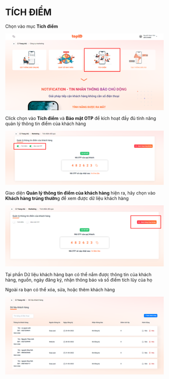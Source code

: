 # TÍCH ĐIỂM

Chọn vào mục **Tích điểm**

![](<../../.gitbook/assets/image (23).png>)

Click chọn vào **Tích điểm** và **Bảo mật OTP** để kích hoạt đầy đủ tính năng quản lý thông tin điểm của khách hàng

![](<../../.gitbook/assets/image (29).png>)





Giao diện **Quản lý thông tin điểm của khách hàng** hiện ra, hãy chọn vào **Khách hàng trúng thưởn**g để xem được dữ liệu khách hàng

![](<../../.gitbook/assets/image (31).png>)

Tại phần Dữ liệu khách hàng bạn có thể nắm được thông tin của khách hàng, nguồn, ngày đăng ký, nhận thông báo và số điểm tích lũy của họ

Ngoài ra bạn có thể xóa, sửa, hoặc thêm khách hàng

![](<../../.gitbook/assets/image (12).png>)

